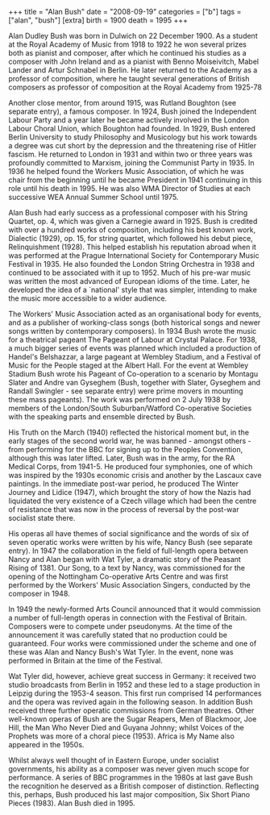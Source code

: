 +++
title = "Alan Bush"
date = "2008-09-19"
categories = ["b"]
tags = ["alan", "bush"]
[extra]
birth = 1900
death = 1995
+++

<!-- ![](https://grahamstevenson.me.uk/wp-content/uploads/2008/09/bush-alan-pageant-of-labour.bmp)![](https://grahamstevenson.me.uk/wp-content/uploads/2008/09/bush-alan-bust-by-ian-walters.jpg)

_Left: Alan Bush wrote the music for the 1934 Pageant of labour_
_Right: A bronze of Alan Bush by Ian Walters_ -->

Alan Dudley Bush was born in Dulwich on 22 December 1900. As a student at the Royal Academy of Music from 1918 to 1922 he won several prizes both as pianist and composer, after which he continued his studies as a composer with John Ireland and as a pianist with Benno Moiseivitch, Mabel Lander and Artur Schnabel in Berlin. He later returned to the Academy as a professor of composition, where he taught several generations of British composers as professor of composition at the Royal Academy from 1925-78

Another close mentor, from around 1915, was Rutland Boughton (see separate entry), a famous composer. In 1924, Bush joined the Independent Labour Party and a year later he became actively involved in the London Labour Choral Union, which Boughton had founded. In 1929, Bush entered Berlin University to study Philosophy and Musicology but his work towards a degree was cut short by the depression and the threatening rise of Hitler fascism. He returned to London in 1931 and within two or three years was profoundly committed to Marxism, joining the Communist Party in 1935. In 1936 he helped found the Workers Music Association, of which he was chair from the beginning until he became President in 1941 continuing in this role until his death in 1995. He was also WMA Director of Studies at each successive WEA Annual Summer School until 1975.

<!-- ![](https://grahamstevenson.me.uk/wp-content/uploads/2008/09/bush-alan.bmp) -->

Alan Bush had early success as a professional composer with his String Quartet, op. 4, which was given a Carnegie award in 1925. Bush is credited with over a hundred works of composition, including his best known work, Dialectic (1929), op. 15, for string quartet, which followed his debut piece, Relinquishment (1928). This helped establish his reputation abroad when it was performed at the Prague International Society for Contemporary Music Festival in 1935. He also founded the London String Orchestra in 1938 and continued to be associated with it up to 1952. Much of his pre-war music was written the most advanced of European idioms of the time. Later, he developed the idea of a \`national' style that was simpler, intending to make the music more accessible to a wider audience.

The Workers' Music Association acted as an organisational body for events, and as a publisher of working-class songs (both historical songs and newer songs written by contemporary composers). In 1934 Bush wrote the music for a theatrical pageant The Pageant of Labour at Crystal Palace. For 1938, a much bigger series of events was planned which included a production of Handel's Belshazzar, a large pageant at Wembley Stadium, and a Festival of Music for the People staged at the Albert Hall. For the event at Wembley Stadium Bush wrote his Pageant of Co-operation to a scenario by Montagu Slater and Andre van Gyseghem (Bush, together with Slater, Gyseghem and Randall Swingler - see separate entry) were prime movers in mounting these mass pageants). The work was performed on 2 July 1938 by members of the London/South Suburban/Watford Co-operative Societies with the speaking parts and ensemble directed by Bush.

His Truth on the March (1940) reflected the historical moment but, in the early stages of the second world war, he was banned - amongst others - from performing for the BBC for signing up to the Peoples Convention, although this was later lifted. Later, Bush was in the army, for the RA Medical Corps, from 1941-5. He produced four symphonies, one of which was inspired by the 1930s economic crisis and another by the Lascaux cave paintings. In the immediate post-war period, he produced The Winter Journey and Lidice (1947), which brought the story of how the Nazis had liquidated the very existence of a Czech village which had been the centre of resistance that was now in the process of reversal by the post-war socialist state there.

<!-- ![](https://grahamstevenson.me.uk/wp-content/uploads/2008/09/bush-alan-2.jpg) -->

His operas all have themes of social significance and the words of six of seven operatic works were written by his wife, Nancy Bush (see separate entry). In 1947 the collaboration in the field of full-length opera between Nancy and Alan began with Wat Tyler, a dramatic story of the Peasant Rising of 1381. Our Song, to a text by Nancy, was commissioned for the opening of the Nottingham Co-operative Arts Centre and was first performed by the Workers' Music Association Singers, conducted by the composer in 1948.

In 1949 the newly-formed Arts Council announced that it would commission a number of full-length operas in connection with the Festival of Britain. Composers were to compete under pseudonyms. At the time of the announcement it was carefully stated that no production could be guaranteed. Four works were commissioned under the scheme and one of these was Alan and Nancy Bush's Wat Tyler. In the event, none was performed in Britain at the time of the Festival.

Wat Tyler did, however, achieve great success in Germany: it received two studio broadcasts from Berlin in 1952 and these led to a stage production in Leipzig during the 1953-4 season. This first run comprised 14 performances and the opera was revived again in the following season. In addition Bush received three further operatic commissions from German theatres. Other well-known operas of Bush are the Sugar Reapers, Men of Blackmoor, Joe Hill, the Man Who Never Died and Guyana Johnny; whilst Voices of the Prophets was more of a choral piece (1953). Africa is My Name also appeared in the 1950s.

Whilst always well thought of in Eastern Europe, under socialist governments, his ability as a composer was never given much scope for performance. A series of BBC programmes in the 1980s at last gave Bush the recognition he deserved as a British composer of distinction. Reflecting this, perhaps, Bush produced his last major composition, Six Short Piano Pieces (1983). Alan Bush died in 1995.
